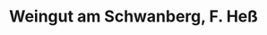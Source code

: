 ---
title: "Weingut am Schwanberg, F. Heß"
url: /roedelsee/weingut-am-schwanberg-f-hess/
shop: Getränke
---
